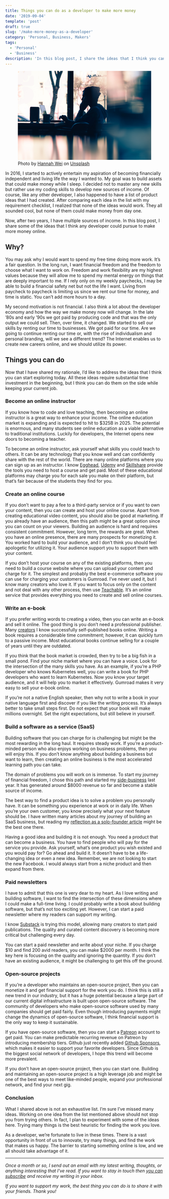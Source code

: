 ```yaml
---
title: Things you can do as a developer to make more money
date: '2019-09-04'
template: 'post'
draft: true
slug: '/make-more-money-as-a-developer'
category: 'Personal, Business, Makers'
tags:
  - 'Personal'
  - 'Business'
description: 'In this blog post, I share the ideas that I think you can start exploring today to increase your income.  All these ideas require substantial time investment in the beginning, but I think you can do them on the side while keeping your current job.'
---
```

<!-- Open Graph / Facebook -->
<meta property="og:type" content="website">
<meta property="og:url" content="https://tik.dev/make-more-money-as-a-developer/">
<meta property="og:title" content="Things you can do as a developer to make more money - Tigran Hakobyan's personal blog">
<meta property="og:description" content="In this blog post, I share the ideas that I think you can start exploring today to increase your income.  All these ideas require substantial time investment in the beginning, but I think you can do them on the side while keeping your current job.">
<meta property="og:image" content="hannah-wei-aso6SYJZGps-unsplash.jpg">

<!-- Twitter -->
<meta property="twitter:card" content="summary_large_image">
<meta property="twitter:url" content="https://tik.dev/make-more-money-as-a-developer/">
<meta property="twitter:title" content="Things you can do as a developer to make more money - Tigran Hakobyan's personal blog">
<meta property="twitter:description" content="Today I’m excited to announce my new initiative - Remote Work “Office Hours.” I will be dedicating 2-3 hours every week (20 min time slots) to answer your questions about working remotely as a developer. It’s completely free and aims to help everyone who wants to learn more about remote work.">
<meta property="twitter:image" content="hannah-wei-aso6SYJZGps-unsplash.jpg">

<figure><img src="hannah-wei-aso6SYJZGps-unsplash.jpg" alt="Working from anywhere"/><figcaption>Photo by <a href="https://unsplash.com/@herlifeinpixels?utm_source=unsplash&utm_medium=referral&utm_content=creditCopyText" target="_href">Hannah Wei</a> on <a href="https://unsplash.com" target="_blank">Unsplash</a></figcaption></figure>

In 2016, I started to actively entertain my aspiration of becoming financially independent and living life the way I wanted to. My goal was to build assets that could make money while I sleep. I decided not to master any new skills but rather use my coding skills to develop new sources of income. Of course, like any other developer, I also happened to have a list of product ideas that I had created. After comparing each idea in the list with my requirement checklist, I realized that none of the ideas would work. They all sounded cool, but none of them could make money from day one.

Now, after two years, I have multiple sources of income. In this blog post, I share some of the ideas that I think any developer could pursue to make more money online.

## Why?
You may ask why I would want to spend my free time doing more work. It’s a fair question. In the long run, I want financial freedom and the freedom to choose what I want to work on. Freedom and work flexibility are my highest values because they will allow me to spend my mental energy on things that are deeply important to me. If I rely only on my weekly paychecks, I may be able to build a financial safety net but not the life I want. Living from paycheck to paycheck is limiting us since we rent our time for money, and time is static. You can’t add more hours to a day.

My second motivation is not financial. I also think a lot about the developer economy and how the way we make money now will change. In the late ʼ80s and early ʼ90s we got paid by producing code and that was the only output we could sell. Then, over time, it changed. We started to sell our skills by renting our time to businesses. We got paid for our time. Are we going to continue renting our time or, with the rise of individualism and personal branding, will we see a different trend? The Internet enables us to create new careers online, and we should utilize its power.

## Things you can do
Now that I have shared my rationale, I’d like to address the ideas that I think you can start exploring today. All these ideas require substantial time investment in the beginning, but I think you can do them on the side while keeping your current job.

### Become an online instructor
If you know how to code and love teaching, then becoming an online instructor is a great way to enhance your income. The online education market is expanding and is expected to hit to $325B in 2025. The potential is enormous, and many students see online education as a viable alternative to traditional institutions. Luckily for developers, the Internet opens new doors to becoming a teacher.

To become an online instructor, ask yourself what skills you could teach to others. It can be any technology that you know well and can confidently share with the rest of the world. There are many online platforms where you can sign up as an instructor. I know [Egghead](https://egghead.io), [Udemy](https://udemy.com) and [Skillshare](https://skillshare.com) provide the tools you need to host a course and get paid. Most of these educational platforms may charge you for each sale you make on their platform, but that’s fair because of the students they find for you.


### Create an online course
If you don’t want to pay a fee to a third-party service or if you want to own your content, then you can create and host your online course. Apart from creating educational video content, you should also be good at marketing. If you already have an audience, then this path might be a great option since you can count on your viewers. Building an audience is hard and requires consistent commitment. However, long term, the rewards are great. When you have an online presence, there are many prospects for monetizing it. You worked hard to build your audience, and I don’t think you should feel apologetic for utilizing it. Your audience support you to support them with your content.

If you don’t host your course on any of the existing platforms, then you need to build a course website where you can upload your content and charge for it. The simplest and probably the best e-commerce software you can use for charging your customers is Gumroad. I’ve never used it, but I know many creators who love it. If you want to focus only on the content and not deal with any other process, then use [Teachable](https://teachable.com). It’s an online service that provides everything you need to create and sell online courses.


### Write an e-book
If you prefer writing words to creating a video, then you can write an e-book and sell it online. The good thing is you don’t need a professional publisher. Many [creators](https://www.indiehackers.com/podcast/098-adam-wathan-of-refactoring-ui) I know successfully self-published books online. Writing a book requires a considerable time commitment; however, it can quickly turn to a passive income. Most educational books continue selling for a couple of years until they are outdated.

If you think that the book market is crowded, then try to be a big fish in a small pond. Find your niche market where you can have a voice. Look for the intersection of the many skills you have. As an example, if you’re a PHP developer who knows Kubernetes well, you can write a book for PHP developers who want to learn Kubernetes. Now you know your target audience, and it will help you to market it effectively. Gumroad makes it very easy to sell your e-book online.

If you’re not a native English speaker, then why not to write a book in your native language first and discover if you like the writing process. It’s always better to take small steps first. Do not expect that your book will make millions overnight. Set the right expectations, but still believe in yourself.


### Build a software as a service (SaaS)
Building software that you can charge for is challenging but might be the most rewarding in the long haul. It requires steady work. If you’re a product-minded person who also enjoys working on business problems, then you will enjoy this. If you don’t know anything about building a business but want to learn, then creating an online business is the most accelerated learning path you can take.

The domain of problems you will work on is immense. To start my journey of financial freedom, I chose this path and started my [side-business](https://cronhub.io) last year. It has generated around $8000 revenue so far and become a stable source of income.

The best way to find a product idea is to solve a problem you personally have. It can be something you experience at work or in daily life. When you’re your own customer, you know precisely what your next feature should be. I have written many articles about my journey of building an SaaS business, but reading my [reflection as a solo-founder article](https://tik.dev/lessons-learned) might be the best one there.

Having a good idea and building it is not enough. You need a product that can become a business. You have to find people who will pay for the service you provide. Ask yourself, what’s one product you wish existed and you would pay for? Go ahead and build it. It doesn’t have to be a life-changing idea or even a new idea. Remember, we are not looking to start the new Facebook. I would always start from a niche product and then expand from there.


### Paid newsletters
I have to admit that this one is very dear to my heart. As I love writing and building software, I want to find the intersection of these dimensions where I could make a full-time living. I could probably write a book about building software, but that’s not too exciting yet. However, I can start a paid newsletter where my readers can support my writing.

I know [Substack](https://substack.com/) is trying this model, allowing many creators to start paid publications. The quality and curated content discovery is becoming more critical but challenging every day.

You can start a paid newsletter and write about your niche. If you charge $10 and find 200 avid readers, you can make $2000 per month. I think the key here is focusing on the quality and ignoring the quantity. If you don’t have an existing audience, it might be challenging to get this off the ground.


### Open-source projects
If you’re a developer who maintains an open-source project, then you can monetize it and get financial support for the work you do. I think this is still a new trend in our industry, but it has a huge potential because a large part of our current digital infrastructure is built upon open-source software. The community of developers who make open-source software used by many companies should get paid fairly. Even though introducing payments might change the dynamics of open-source software, I think financial support is the only way to keep it sustainable.

If you have open-source software, then you can start a [Patreon](https://https://www.patreon.com/) account to get paid. You can make predictable recurring revenue on Patreon by introducing membership tiers. Github just recently added [Github Sponsors](https://github.com/sponsors), which makes it easier to support your favorite developers. Since Github is the biggest social network of developers, I hope this trend will become more prevalent.

If you don’t have an open-source project, then you can start one. Building and maintaining an open-source project is a high leverage job and might be one of the best ways to meet like-minded people, expand your professional network, and find your next gig.

### Conclusion
What I shared above is not an exhaustive list. I’m sure I’ve missed many ideas. Working on one idea from the list mentioned above should not stop you from trying others. In fact, I plan to experiment with some of the ideas here. Trying many things is the best heuristic for finding the work you love.

As a developer, we’re fortunate to live in these times. There is a vast opportunity in front of us to innovate, try many things, and find the work that makes us happy. The barrier to starting something online is low, and we all should take advantage of it.

---
*Once a month or so, I send out an email with my latest writing, thoughts, or anything interesting that I've read. If you want to stay in touch then [you can subscribe](https://tinyletter.com/tigranh) and receive my writing in your inbox.*

*If you want to support my work, the best thing you can do is to share it with your friends. Thank you!*
